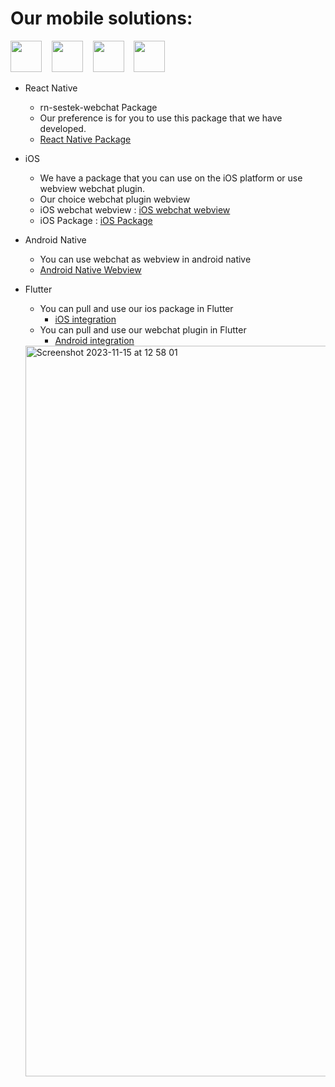 # Our mobile solutions:
[1]: https://github.com/sestek/rn-sestek-webchat
[2]: https://github.com/sestek/sestek-webchat-ios
[3]: https://github.com/sestek/integration-webchat-plugin/tree/main/Android%20Native
[4]: https://github.com/sestek/integration-webchat-plugin/tree/main/Flutter/Flutter-iOS
[5]: https://github.com/sestek/integration-webchat-plugin/tree/main/Flutter/Flutter-Android
[6]: https://github.com/sestek/integration-webchat-plugin/tree/main/iOS%20swift%20webchat
<div>
 <img height="50" src="https://user-images.githubusercontent.com/25181517/183897015-94a058a6-b86e-4e42-a37f-bf92061753e5.png">
 &nbsp;&nbsp;
 <img height="50" src="https://user-images.githubusercontent.com/25181517/121406389-6267a300-c95e-11eb-8d67-f1e22afe8aea.png">
 &nbsp;&nbsp;
 <img height="50" src="https://user-images.githubusercontent.com/25181517/117269608-b7dcfb80-ae58-11eb-8e66-6cc8753553f0.png">
 &nbsp;&nbsp;
 <img height="50" src="https://user-images.githubusercontent.com/25181517/186150365-da1eccce-6201-487c-8649-45e9e99435fd.png">
</div>

- React Native
  * rn-sestek-webchat Package
  * Our preference is for you to use this package that we have developed.
  * [React Native Package][1]
 
- iOS
  
  * We have a package that you can use on the iOS platform or use webview webchat plugin.
  * Our choice webchat plugin webview
  * iOS webchat webview : [iOS webchat webview][6]
  * iOS Package :  [iOS Package][2]

    
- Android Native 
  * You can use webchat as webview in android native
  * [Android Native Webview][3]
    
- Flutter 
  * You can pull and use our ios package in Flutter
    - [iOS integration][4]
  * You can pull and use our webchat plugin in Flutter
    - [Android integration][5]

    
  <img width="1169" alt="Screenshot 2023-11-15 at 12 58 01" src="https://github.com/sestek/integration-webchat-plugin/assets/52357126/3502ef5c-f718-4dfd-99ee-478cc52e8bd5">


